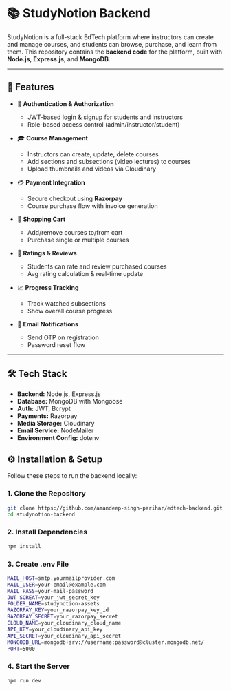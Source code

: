 # 📚 StudyNotion Backend

StudyNotion is a full-stack EdTech platform where instructors can create and manage courses, and students can browse, purchase, and learn from them. This repository contains the **backend code** for the platform, built with **Node.js**, **Express.js**, and **MongoDB**.

---

## 🚀 Features

- 🔐 **Authentication & Authorization**
  - JWT-based login & signup for students and instructors
  - Role-based access control (admin/instructor/student)

- 🎓 **Course Management**
  - Instructors can create, update, delete courses
  - Add sections and subsections (video lectures) to courses
  - Upload thumbnails and videos via Cloudinary

- 💳 **Payment Integration**
  - Secure checkout using **Razorpay**
  - Course purchase flow with invoice generation

- 🛒 **Shopping Cart**
  - Add/remove courses to/from cart
  - Purchase single or multiple courses

- 📝 **Ratings & Reviews**
  - Students can rate and review purchased courses
  - Avg rating calculation & real-time update

- 📈 **Progress Tracking**
  - Track watched subsections
  - Show overall course progress

- 📧 **Email Notifications**
  - Send OTP on registration
  - Password reset flow

---

## 🛠️ Tech Stack

- **Backend:** Node.js, Express.js
- **Database:** MongoDB with Mongoose
- **Auth:** JWT, Bcrypt
- **Payments:** Razorpay
- **Media Storage:** Cloudinary
- **Email Service:** NodeMailer
- **Environment Config:** dotenv

## ⚙️ Installation & Setup
Follow these steps to run the backend locally:

### 1. Clone the Repository

```bash
git clone https://github.com/amandeep-singh-parihar/edtech-backend.git
cd studynotion-backend
```

### 2. Install Dependencies
```bash
npm install
```

### 3. Create .env File
```bash
MAIL_HOST=smtp.yourmailprovider.com
MAIL_USER=your-email@example.com
MAIL_PASS=your-mail-password
JWT_SCREAT=your_jwt_secret_key
FOLDER_NAME=studynotion-assets
RAZORPAY_KEY=your_razorpay_key_id
RAZORPAY_SECRET=your_razorpay_secret
CLOUD_NAME=your_cloudinary_cloud_name
API_KEY=your_cloudinary_api_key
API_SECRET=your_cloudinary_api_secret
MONGODB_URL=mongodb+srv://username:password@cluster.mongodb.net/
PORT=5000
```

### 4. Start the Server
```bash
npm run dev
```